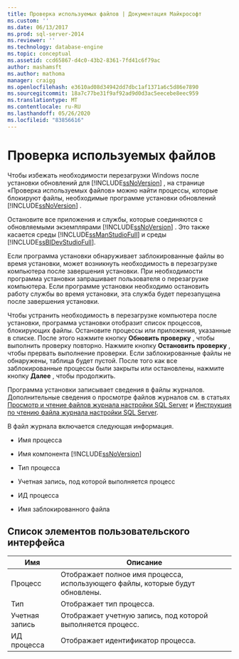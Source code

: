 ```yaml
---
title: Проверка используемых файлов | Документация Майкрософт
ms.custom: ''
ms.date: 06/13/2017
ms.prod: sql-server-2014
ms.reviewer: ''
ms.technology: database-engine
ms.topic: conceptual
ms.assetid: ccd65867-d4c0-43b2-8361-7fd41c6f79ac
author: mashamsft
ms.author: mathoma
manager: craigg
ms.openlocfilehash: e3610ad08d34942dd7dbc1af1371a6c5d86e7890
ms.sourcegitcommit: 18a7c77be31f9af92ad9d0d3ac5eecebe8eec959
ms.translationtype: MT
ms.contentlocale: ru-RU
ms.lasthandoff: 05/26/2020
ms.locfileid: "83856616"
---
```

# <a name="check-files-in-use"></a>Проверка используемых файлов
  Чтобы избежать необходимости перезагрузки Windows после установки обновлений для [!INCLUDE[ssNoVersion](../../includes/ssnoversion-md.md)] , на странице «Проверка используемых файлов» можно найти процессы, которые блокируют файлы, необходимые программе установки обновлений [!INCLUDE[ssNoVersion](../../includes/ssnoversion-md.md)] .  
  
 Остановите все приложения и службы, которые соединяются с обновляемыми экземплярами [!INCLUDE[ssNoVersion](../../includes/ssnoversion-md.md)] . Это также касается среды [!INCLUDE[ssManStudioFull](../../includes/ssmanstudiofull-md.md)] и среды [!INCLUDE[ssBIDevStudioFull](../../includes/ssbidevstudiofull-md.md)].  
  
 Если программа установки обнаруживает заблокированные файлы во время установки, может возникнуть необходимость в перезагрузке компьютера после завершения установки. При необходимости программа установки запрашивает пользователя о перезагрузке компьютера. Если программе установки необходимо остановить работу службы во время установки, эта служба будет перезапущена после завершения установки.  
  
 Чтобы устранить необходимость в перезагрузке компьютера после установки, программа установки отобразит список процессов, блокирующих файлы. Остановите процессы или приложения, указанные в списке. После этого нажмите кнопку **Обновить проверку** , чтобы выполнить проверку повторно. Нажмите кнопку **Остановить проверку** , чтобы прервать выполнение проверки. Если заблокированные файлы не обнаружены, таблица будет пустой. После того как все заблокированные процессы были закрыты или остановлены, нажмите кнопку **Далее** , чтобы продолжить.  
  
 Программа установки записывает сведения в файлы журналов. Дополнительные сведения о просмотре файлов журналов см. в статьях [Просмотр и чтение файлов журнала настройки SQL Server](../../database-engine/install-windows/view-and-read-sql-server-setup-log-files.md) и [Инструкция по чтению файла журнала настройки SQL Server](https://go.microsoft.com/fwlink/?LinkID=134490).  
  
 В файл журнала включается следующая информация.  
  
-   Имя процесса  
  
-   Имя компонента [!INCLUDE[ssNoVersion](../../includes/ssnoversion-md.md)]  
  
-   Тип процесса  
  
-   Учетная запись, под которой выполняется процесс  
  
-   ИД процесса  
  
-   Имя заблокированного файла  
  
## <a name="ui-element-list"></a>Список элементов пользовательского интерфейса  
  
|Имя|Описание|  
|----------|-----------------|  
|Процесс|Отображает полное имя процесса, использующего файлы, которые будут обновлены.|  
|Тип|Отображает тип процесса.|  
|Учетная запись|Отображает учетную запись, под которой выполняется процесс.|  
|ИД процесса|Отображает идентификатор процесса.|  
  
  
